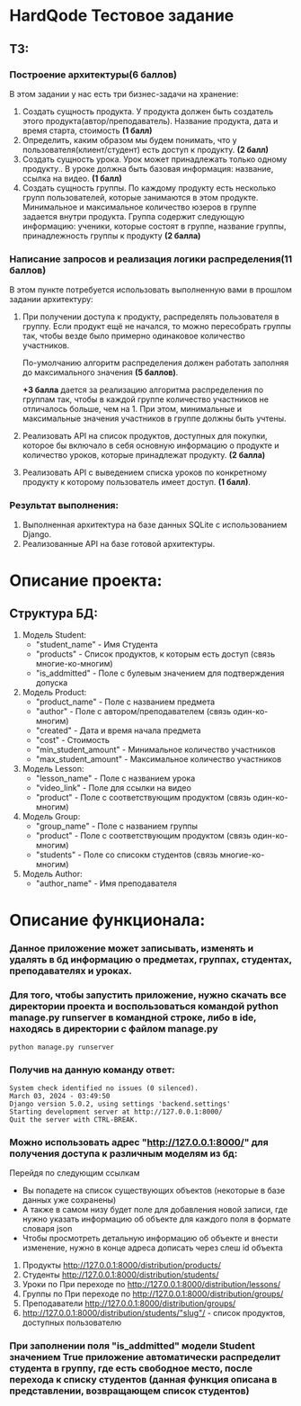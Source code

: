 # HardQode Тестовое задание
## ТЗ:
### **Построение архитектуры(6 баллов)**

В этом задании у нас есть три бизнес-задачи на хранение:

1. Создать сущность продукта. У продукта должен быть создатель этого продукта(автор/преподаватель). Название продукта, дата и время старта, стоимость **(1 балл)**
2. Определить, каким образом мы будем понимать, что у пользователя(клиент/студент) есть доступ к продукту. **(2 балл)**
3. Создать сущность урока. Урок может принадлежать только одному продукту.. В уроке должна быть базовая информация: название, ссылка на видео. **(1 балл)**
4. Создать сущность группы. По каждому продукту есть несколько групп пользователей, которые занимаются в этом продукте. Минимальное и максимальное количество юзеров в группе задается внутри продукта. Группа содержит следующую информацию: ученики, которые состоят в группе, название группы, принадлежность группы к продукту **(2 балла)**

### **Написание запросов и реализация логики распределения(11 баллов)**

В этом пункте потребуется использовать выполненную вами в прошлом задании архитектуру:

1. При получении доступа к продукту, распределять пользователя в группу. Если продукт ещё не начался, то можно пересобрать группы так, чтобы везде было примерно одинаковое количество участников.
    
    По-умолчанию алгоритм распределения должен работать заполняя до максимального значения **(5 баллов)**.
    
    **+3 балла** дается за реализацию алгоритма распределения по группам так, чтобы в каждой группе количество участников не отличалось больше, чем на 1. При этом, минимальные и максимальные значения участников в группе должны быть учтены.
    
2. Реализовать API на список продуктов, доступных для покупки, которое бы включало в себя основную информацию о продукте и количество уроков, которые принадлежат продукту. **(2 балла)**
3. Реализовать API с выведением списка уроков по конкретному продукту к которому пользователь имеет доступ. **(1 балл)**.

### **Результат выполнения:**

1. Выполненная архитектура на базе данных SQLite с использованием Django.
2. Реализованные API на базе готовой архитектуры.

# Описание проекта:
## Структура БД:
1. Модель Student:
   - "student_name" - Имя Студента
   - "products" - Список продуктов, к которым есть доступ (связь многие-ко-многим)
   - "is_addmitted" - Поле с булевым значением для подтверждения допуска
2. Модель Product:
   - "product_name" - Поле с названием предмета
   - "author" - Поле с автором/преподавателем (связь один-ко-многим)
   - "created" - Дата и время начала предмета
   - "cost" - Стоимость
   - "min_student_amount" - Минимальное количество участников
   - "max_student_amount" - Максимальное количество участников
3. Модель Lesson:
   - "lesson_name" - Поле с названием урока
   - "video_link" - Поле для ссылки на видео
   - "product" - Поле с соответствующим продуктом (связь один-ко-многим)
4. Модель Group:
   - "group_name" - Поле с названием группы
   - "product" - Поле с соответствующим продуктом (связь один-ко-многим)
   - "students" - Поле со списокм студентов (связь многие-ко-многим)
5. Модель Author:
   - "author_name" - Имя преподавателя

# Описание функционала:
### Данное приложение может записывать, изменять и удалять в бд информацию о предметах, группах, студентах, преподавателях и уроках.
### Для того, чтобы запустить приложение, нужно скачать все директории проекта и воспользоваться командой python manage.py runserver в командной строке, либо в ide, находясь в директории с файлом manage.py


    python manage.py runserver

### Получив на данную команду ответ:

    System check identified no issues (0 silenced).
    March 03, 2024 - 03:49:50
    Django version 5.0.2, using settings 'backend.settings'
    Starting development server at http://127.0.0.1:8000/
    Quit the server with CTRL-BREAK.

### Можно использовать адрес "http://127.0.0.1:8000/" для получения доступа к различным моделям из бд:
Перейдя по следующим ссылкам
   - Вы попадете на список существующих объектов (некоторые в базе данных уже сохранены)
   - А также в самом низу будет поле для добавления новой записи, где нужно указать информацию об объекте для каждого поля в формате словаря json
   - Чтобы просмотреть детальную информацию об объекте и внести изменение, нужно в конце адреса дописать через слеш id объекта
1. Продукты http://127.0.0.1:8000/distribution/products/
3. Студенты http://127.0.0.1:8000/distribution/students/
3. Уроки по При переходе по http://127.0.0.1:8000/distribution/lessons/
4. Группы по При переходе по http://127.0.0.1:8000/distribution/groups/
5. Преподаватели http://127.0.0.1:8000/distribution/groups/
6. http://127.0.0.1:8000/distribution/students/"slug"/ - список продуктов, доступных пользователю

### При заполнении поля "is_addmitted" модели Student значением True приложение автоматически распределит студента в группу, где есть свободное место, после перехода к списку студентов (данная функция описана в представлении, возвращающем список студентов)
